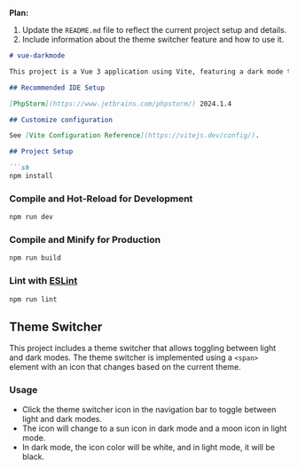 **Plan:**
1. Update the `README.md` file to reflect the current project setup and details.
2. Include information about the theme switcher feature and how to use it.

```markdown
# vue-darkmode

This project is a Vue 3 application using Vite, featuring a dark mode theme switcher.

## Recommended IDE Setup

[PhpStorm](https://www.jetbrains.com/phpstorm/) 2024.1.4

## Customize configuration

See [Vite Configuration Reference](https://vitejs.dev/config/).

## Project Setup

```sh
npm install
```

### Compile and Hot-Reload for Development

```sh
npm run dev
```

### Compile and Minify for Production

```sh
npm run build
```

### Lint with [ESLint](https://eslint.org/)

```sh
npm run lint
```

## Theme Switcher

This project includes a theme switcher that allows toggling between light and dark modes. The theme switcher is implemented using a `<span>` element with an icon that changes based on the current theme.

### Usage

- Click the theme switcher icon in the navigation bar to toggle between light and dark modes.
- The icon will change to a sun icon in dark mode and a moon icon in light mode.
- In dark mode, the icon color will be white, and in light mode, it will be black.
```